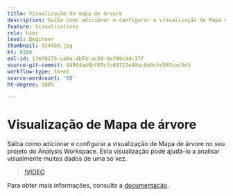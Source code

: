 ```yaml
---
title: Visualização de mapa de árvore
description: Saiba como adicionar e configurar a visualização de Mapa de árvore no seu projeto do Analysis Workspace. Esta visualização pode ajudá-lo a analisar visualmente muitos dados de uma só vez.
feature: Visualizations
role: User
level: Beginner
thumbnail: 334458.jpg
kt: 8186
exl-id: 136f0175-ca0a-4b7d-ac58-def09c44c17f
source-git-commit: 84984ad9bf65cfc69117e40ac0e0cfe503cac5e5
workflow-type: tm+mt
source-wordcount: '68'
ht-degree: 100%

---
```


# Visualização de Mapa de árvore

Saiba como adicionar e configurar a visualização de Mapa de árvore no seu projeto do Analysis Workspace. Esta visualização pode ajudá-lo a analisar visualmente muitos dados de uma só vez.

>[!VIDEO](https://video.tv.adobe.com/v/334458/?quality=12&learn=on)

Para obter mais informações, consulte a [documentação](https://experienceleague.adobe.com/docs/analytics/analyze/analysis-workspace/visualizations/treemap.html?lang=pt-BR).

